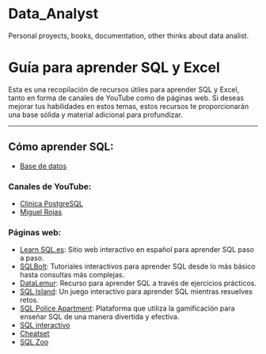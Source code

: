 # Data_Analyst
Personal proyects, books, documentation, other thinks about data analist.

# Guía para aprender SQL y Excel

Esta es una recopilación de recursos útiles para aprender SQL y Excel, tanto en forma de canales de YouTube como de páginas web. Si deseas mejorar tus habilidades en estos temas, estos recursos te proporcionarán una base sólida y material adicional para profundizar.

---

## **Cómo aprender SQL:**
 - [Base de datos](https://basesdedatos.dev/)
 

### **Canales de YouTube:**

- [Clinica PostgreSQL](https://www.youtube.com/@clinicapostgresql7861/featured)
- [Miguel Rojas](https://www.youtube.com/@MiguelRojas/videos)

### **Páginas web:**

- [Learn SQL.es](https://learnsql.es/): Sitio web interactivo en español para aprender SQL paso a paso.
- [SQLBolt](https://sqlbolt.com/): Tutoriales interactivos para aprender SQL desde lo más básico hasta consultas más complejas.
- [DataLemur](https://datalemur.com/): Recurso para aprender SQL a través de ejercicios prácticos.
- [SQL Island](https://sql-island.informatik.uni-kl.de/): Un juego interactivo para aprender SQL mientras resuelves retos.
- [SQL Police Apartment](https://sqlpd.com/): Plataforma que utiliza la gamificación para enseñar SQL de una manera divertida y efectiva.
- [SQL interactivo](https://sqlinteractivo.desafiolatam.com/)
- [Cheatset](https://docs.z2h.site/blog/sql-cheat-sheet/)
- [SQL Zoo](https://sqlzoo.net/wiki/SQL_Tutorial)
